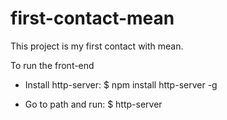 # first-contact-mean
This project is my first contact with mean.

To run the front-end
- Install http-server:
$ npm install http-server -g

- Go to path and run:
$ http-server
